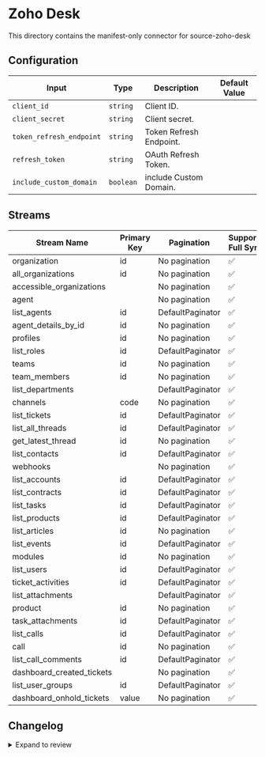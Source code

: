 # Zoho Desk
This directory contains the manifest-only connector for source-zoho-desk

## Configuration

| Input | Type | Description | Default Value |
|-------|------|-------------|---------------|
| `client_id` | `string` | Client ID.  |  |
| `client_secret` | `string` | Client secret.  |  |
| `token_refresh_endpoint` | `string` | Token Refresh Endpoint.  |  |
| `refresh_token` | `string` | OAuth Refresh Token.  |  |
| `include_custom_domain` | `boolean` | include Custom Domain.  |  |

## Streams
| Stream Name | Primary Key | Pagination | Supports Full Sync | Supports Incremental |
|-------------|-------------|------------|---------------------|----------------------|
| organization | id | No pagination | ✅ |  ❌  |
| all_organizations | id | No pagination | ✅ |  ❌  |
| accessible_organizations |  | No pagination | ✅ |  ❌  |
| agent |  | No pagination | ✅ |  ❌  |
| list_agents | id | DefaultPaginator | ✅ |  ❌  |
| agent_details_by_id | id | No pagination | ✅ |  ❌  |
| profiles | id | No pagination | ✅ |  ❌  |
| list_roles | id | DefaultPaginator | ✅ |  ❌  |
| teams | id | No pagination | ✅ |  ❌  |
| team_members | id | No pagination | ✅ |  ❌  |
| list_departments |  | DefaultPaginator | ✅ |  ❌  |
| channels | code | No pagination | ✅ |  ❌  |
| list_tickets | id | DefaultPaginator | ✅ |  ❌  |
| list_all_threads | id | DefaultPaginator | ✅ |  ❌  |
| get_latest_thread | id | No pagination | ✅ |  ❌  |
| list_contacts | id | DefaultPaginator | ✅ |  ❌  |
| webhooks |  | No pagination | ✅ |  ❌  |
| list_accounts | id | DefaultPaginator | ✅ |  ❌  |
| list_contracts | id | DefaultPaginator | ✅ |  ❌  |
| list_tasks | id | DefaultPaginator | ✅ |  ❌  |
| list_products | id | DefaultPaginator | ✅ |  ❌  |
| list_articles | id | No pagination | ✅ |  ❌  |
| list_events | id | DefaultPaginator | ✅ |  ❌  |
| modules | id | No pagination | ✅ |  ❌  |
| list_users | id | DefaultPaginator | ✅ |  ❌  |
| ticket_activities | id | DefaultPaginator | ✅ |  ❌  |
| list_attachments |  | DefaultPaginator | ✅ |  ❌  |
| product | id | No pagination | ✅ |  ❌  |
| task_attachments | id | DefaultPaginator | ✅ |  ❌  |
| list_calls | id | DefaultPaginator | ✅ |  ❌  |
| call | id | No pagination | ✅ |  ❌  |
| list_call_comments | id | DefaultPaginator | ✅ |  ❌  |
| dashboard_created_tickets |  | No pagination | ✅ |  ❌  |
| list_user_groups | id | DefaultPaginator | ✅ |  ❌  |
| dashboard_onhold_tickets | value | No pagination | ✅ |  ❌  |

## Changelog

<details>
  <summary>Expand to review</summary>

| Version          | Date              | Pull Request | Subject        |
|------------------|-------------------|--------------|----------------|
| 0.0.18 | 2025-05-04 | [59543](https://github.com/airbytehq/airbyte/pull/59543) | Update dependencies |
| 0.0.17 | 2025-04-26 | [58031](https://github.com/airbytehq/airbyte/pull/58031) | Update dependencies |
| 0.0.16 | 2025-04-05 | [57375](https://github.com/airbytehq/airbyte/pull/57375) | Update dependencies |
| 0.0.15 | 2025-03-29 | [56816](https://github.com/airbytehq/airbyte/pull/56816) | Update dependencies |
| 0.0.14 | 2025-03-22 | [56334](https://github.com/airbytehq/airbyte/pull/56334) | Update dependencies |
| 0.0.13 | 2025-03-09 | [55658](https://github.com/airbytehq/airbyte/pull/55658) | Update dependencies |
| 0.0.12 | 2025-03-01 | [55164](https://github.com/airbytehq/airbyte/pull/55164) | Update dependencies |
| 0.0.11 | 2025-02-23 | [54635](https://github.com/airbytehq/airbyte/pull/54635) | Update dependencies |
| 0.0.10 | 2025-02-16 | [54123](https://github.com/airbytehq/airbyte/pull/54123) | Update dependencies |
| 0.0.9 | 2025-02-08 | [53598](https://github.com/airbytehq/airbyte/pull/53598) | Update dependencies |
| 0.0.8 | 2025-02-01 | [53121](https://github.com/airbytehq/airbyte/pull/53121) | Update dependencies |
| 0.0.7 | 2025-01-25 | [52543](https://github.com/airbytehq/airbyte/pull/52543) | Update dependencies |
| 0.0.6 | 2025-01-18 | [51932](https://github.com/airbytehq/airbyte/pull/51932) | Update dependencies |
| 0.0.5 | 2025-01-11 | [51463](https://github.com/airbytehq/airbyte/pull/51463) | Update dependencies |
| 0.0.4 | 2024-12-28 | [50833](https://github.com/airbytehq/airbyte/pull/50833) | Update dependencies |
| 0.0.3 | 2024-12-21 | [50387](https://github.com/airbytehq/airbyte/pull/50387) | Update dependencies |
| 0.0.2 | 2024-12-14 | [49446](https://github.com/airbytehq/airbyte/pull/49446) | Update dependencies |
| 0.0.1 | 2024-10-28 | [46863](https://github.com/airbytehq/airbyte/pull/46863) | Initial release by [@itsxdamdam](https://github.com/itsxdamdam) via Connector Builder |

</details>
